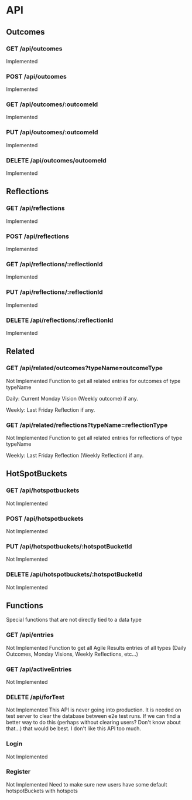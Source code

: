 # API

## Outcomes

### GET /api/outcomes
Implemented

### POST /api/outcomes
Implemented

### GET /api/outcomes/:outcomeId
Implemented

### PUT /api/outcomes/:outcomeId
Implemented

### DELETE /api/outcomes/outcomeId
Implemented



## Reflections

### GET /api/reflections
Implemented

### POST /api/reflections
Implemented

### GET /api/reflections/:reflectionId
Implemented

### PUT /api/reflections/:reflectionId
Implemented

### DELETE /api/reflections/:reflectionId
Implemented



## Related

### GET /api/related/outcomes?typeName=outcomeType
Not Implemented
Function to get all related entries for outcomes of type typeName

Daily:
Current Monday Vision (Weekly outcome) if any.

Weekly:
Last Friday Reflection if any.


### GET /api/related/reflections?typeName=reflectionType
Not Implemented
Function to get all related entries for reflections of type typeName

Weekly:
Last Friday Reflection (Weekly Reflection) if any.


## HotSpotBuckets

### GET /api/hotspotbuckets
Not Implemented

### POST /api/hotspotbuckets
Not Implemented

### PUT /api/hotspotbuckets/:hotspotBucketId
Not Implemented

### DELETE /api/hotspotbuckets/:hotspotBucketId
Not Implemented


## Functions

Special functions that are not directly tied to a data type

### GET /api/entries
Not Implemented
Function to get all Agile Results entries of all types (Daily Outcomes, Monday Visions, Weekly Reflections, etc...)

### GET /api/activeEntries
Not Implemented

### DELETE /api/forTest
Not Implemented
This API is never going into production. It is needed on test server to clear the database between e2e test runs.
If we can find a better way to do this (perhaps without clearing users? Don't know about that...) that would be best. 
I don't like this API too much.



### Login
Not Implemented

### Register
Not Implemented
Need to make sure new users have some default hotspotBuckets with hotspots